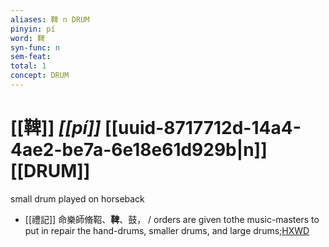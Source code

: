 ```yaml
---
aliases: 鞞 n DRUM
pinyin: pí
word: 鞞
syn-func: n
sem-feat: 
total: 1
concept: DRUM 
---
```

# [[鞞]] *[[pí]]*  [[uuid-8717712d-14a4-4ae2-be7a-6e18e61d929b|n]] [[DRUM]]
small drum played on horseback
 - [[禮記]] 命樂師脩鞀、**鞞**、鼓， / orders are given tothe music-masters to put in repair the hand-drums, smaller drums, and large drums;[HXWD](https://hxwd.org/textview.html?location=KR1d0052_tls_006-45a.3)